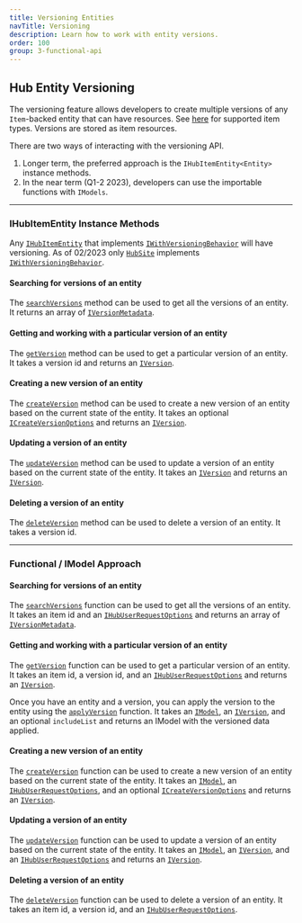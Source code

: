 ```yaml
---
title: Versioning Entities
navTitle: Versioning
description: Learn how to work with entity versions.
order: 100
group: 3-functional-api
---
```


## Hub Entity Versioning

The versioning feature allows developers to create multiple versions of any `Item`-backed entity that can have resources. See [here](https://developers.arcgis.com/rest/users-groups-and-items/add-resources.htm) for supported item types. Versions are stored as item resources.

There are two ways of interacting with the versioning API.

1. Longer term, the preferred approach is the `IHubItemEntity<Entity>` instance methods.
1. In the near term (Q1-2 2023), developers can use the importable functions with `IModels`.

---

### IHubItemEntity Instance Methods

Any [`IHubItemEntity`](/hub.js/api/common/IHubItemEntity) that implements [`IWithVersioningBehavior`](/hub.js/api/common/IWithVersioningBehavior) will have versioning. As of 02/2023 only [`HubSite`](/hub.js/api/common/HubSite) implements [`IWithVersioningBehavior`](/hub.js/api/common/IWithVersioningBehavior).

#### Searching for versions of an entity

The [`searchVersions`](/hub.js/api/common/HubSite#searchVersions) method can be used to get all the versions of an entity. It returns an array of [`IVersionMetadata`](/hub.js/api/common/IVersionMetadata).

#### Getting and working with a particular version of an entity

The [`getVersion`](/hub.js/api/common/HubSite#getVersion) method can be used to get a particular version of an entity. It takes a version id and returns an [`IVersion`](/hub.js/api/common/IVersion).

#### Creating a new version of an entity

The [`createVersion`](/hub.js/api/common/HubSite#createVersion) method can be used to create a new version of an entity based on the current state of the entity. It takes an optional [`ICreateVersionOptions`](/hub.js/api/common/ICreateVersionOptions) and returns an [`IVersion`](/hub.js/api/common/IVersion).

#### Updating a version of an entity

The [`updateVersion`](/hub.js/api/common/HubSite#updateVersion) method can be used to update a version of an entity based on the current state of the entity. It takes an [`IVersion`](/hub.js/api/common/IVersion) and returns an [`IVersion`](/hub.js/api/common/IVersion).

#### Deleting a version of an entity

The [`deleteVersion`](/hub.js/api/common/HubSite#deleteVersion) method can be used to delete a version of an entity. It takes a version id.

---

### Functional / IModel Approach

#### Searching for versions of an entity

The [`searchVersions`](/hub.js/api/common/searchVersions) function can be used to get all the versions of an entity. It takes an item id and an [`IHubUserRequestOptions`](/hub.js/api/common/IHubUserRequestOptions) and returns an array of [`IVersionMetadata`](/hub.js/api/common/IVersionMetadata).

#### Getting and working with a particular version of an entity

The [`getVersion`](/hub.js/api/common/getVersion) function can be used to get a particular version of an entity. It takes an item id, a version id, and an [`IHubUserRequestOptions`](/hub.js/api/common/IHubUserRequestOptions) and returns an [`IVersion`](/hub.js/api/common/IVersion).

Once you have an entity and a version, you can apply the version to the entity using the [`applyVersion`](/hub.js/api/common/applyVersion) function. It takes an [`IModel`](/hub.js/api/common/IModel), an [`IVersion`](/hub.js/api/common/IVersion), and an optional `includeList` and returns an IModel with the versioned data applied.

#### Creating a new version of an entity

The [`createVersion`](/hub.js/api/common/createVersion) function can be used to create a new version of an entity based on the current state of the entity. It takes an [`IModel`](/hub.js/api/common/IModel), an [`IHubUserRequestOptions`](/hub.js/api/common/IHubUserRequestOptions), and an optional [`ICreateVersionOptions`](/hub.js/api/common/ICreateVersionOptions) and returns an [`IVersion`](/hub.js/api/common/IVersion).

#### Updating a version of an entity

The [`updateVersion`](/hub.js/api/common/updateVersion) function can be used to update a version of an entity based on the current state of the entity. It takes an [`IModel`](/hub.js/api/common/IModel), an [`IVersion`](/hub.js/api/common/IVersion), and an [`IHubUserRequestOptions`](/hub.js/api/common/IHubUserRequestOptions) and returns an [`IVersion`](/hub.js/api/common/IVersion).

#### Deleting a version of an entity

The [`deleteVersion`](/hub.js/api/common/deleteVersion) function can be used to delete a version of an entity. It takes an item id, a version id, and an [`IHubUserRequestOptions`](/hub.js/api/common/IHubUserRequestOptions).

